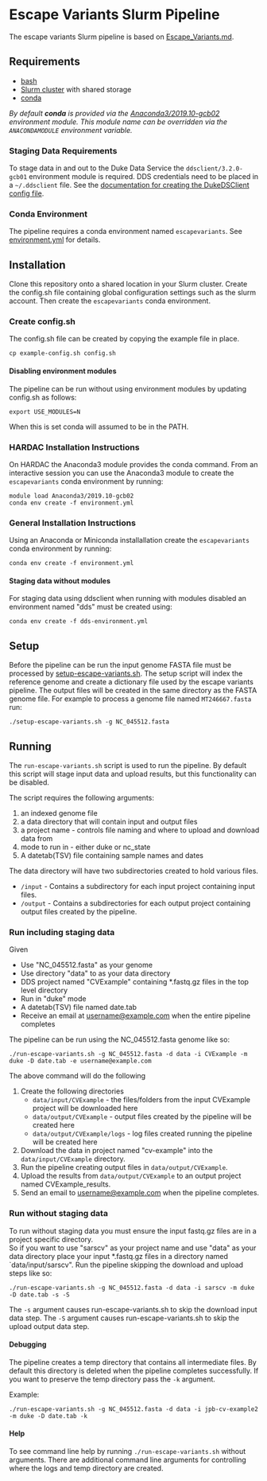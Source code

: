 # Escape Variants Slurm Pipeline

The escape variants Slurm pipeline is based on [Escape_Variants.md](https://github.com/wodanaz/Assembling_viruses/blob/main/Escape_Variants.md). 

## Requirements
- [bash](https://www.gnu.org/software/bash/)
- [Slurm cluster](https://slurm.schedmd.com/) with shared storage
- [conda](https://conda.io/projects/conda/en/latest/index.html)  

_By default __conda__ is provided via the [Anaconda3/2019.10-gcb02](https://github.com/Duke-GCB/helmod/blob/master/rpmbuild/SPECS/Anaconda3-2019.10-gcb02.spec) environment module. This module name can be overridden via the `ANACONDAMODULE` environment variable._

### Staging Data Requirements
To stage data in and out to the Duke Data Service the `ddsclient/3.2.0-gcb01` environment module is required.
DDS credentials need to be placed in a `~/.ddsclient` file.
See the [documentation for creating the DukeDSClient config file](https://github.com/Duke-GCB/DukeDSClient#config-file-setup).

### Conda Environment
The pipeline requires a conda environment named `escapevariants`.
See [environment.yml](environment.yml) for details.

## Installation
Clone this repository onto a shared location in your Slurm cluster. 
Create the config.sh file containing global configuration settings such as the slurm account.
Then create the `escapevariants` conda environment.

### Create config.sh
The config.sh file can be created by copying the example file in place.
```
cp example-config.sh config.sh
```

#### Disabling environment modules
The pipeline can be run without using environment modules by updating config.sh as follows:
```
export USE_MODULES=N
```
When this is set conda will assumed to be in the PATH.

### HARDAC Installation Instructions
On HARDAC the Anaconda3 module provides the conda command.
From an interactive session you can use the Anaconda3 module to create the `escapevariants` conda environment by running:
```
module load Anaconda3/2019.10-gcb02
conda env create -f environment.yml
```

### General Installation Instructions
Using an Anaconda or Miniconda installallation create the `escapevariants` conda environment by running:
```
conda env create -f environment.yml
```


#### Staging data without modules
For staging data using ddsclient when running with modules disabled an environment named "dds" must be created using:
```
conda env create -f dds-environment.yml
```

## Setup
Before the pipeline can be run the input genome FASTA file must be processed by [setup-escape-variants.sh](https://github.com/wodanaz/Assembling_viruses/blob/main/setup-escape-variants.sh).
The setup script will index the reference genome and create a dictionary file used by the escape variants pipeline. The output files will be created in the same directory as the FASTA genome file.
For example to process a genome file named `MT246667.fasta` run:
```
./setup-escape-variants.sh -g NC_045512.fasta
```

## Running
The `run-escape-variants.sh` script is used to run the pipeline.
By default this script will stage input data and upload results, but this functionality can be disabled.

The script requires the following arguments:
1. an indexed genome file
2. a data directory that will contain input and output files
3. a project name - controls file naming and where to upload and download data from 
4. mode to run in - either duke or nc_state
5. A datetab(TSV) file containing sample names and dates 

The data directory will have two subdirectories created to hold various files.
- `/input` - Contains a subdirectory for each input project containing input files.
- `/output` - Contains a subdirectories for each output project containing output files created by the pipeline.


### Run including staging data
Given 
- Use "NC_045512.fasta" as your genome
- Use directory "data" to as your data directory
- DDS project named "CVExample" containing *.fastq.gz files in the top level directory
- Run in "duke" mode
- A datetab(TSV) file named date.tab
- Receive an email at username@example.com when the entire pipeline completes

The pipeline can be run using the NC_045512.fasta genome like so:
```
./run-escape-variants.sh -g NC_045512.fasta -d data -i CVExample -m duke -D date.tab -e username@example.com
```
The above command will do the following
1. Create the following directories
   - `data/input/CVExample` - the files/folders from the input CVExample project will be downloaded here   
   - `data/output/CVExample` - output files created by the pipeline will be created here
   - `data/output/CVExample/logs` - log files created running the pipeline will be created here          
2. Download the data in project named "cv-example" into the `data/input/CVExample` directory.
3. Run the pipeline creating output files in `data/output/CVExample`.
3. Upload the results from `data/output/CVExample` to an output project named CVExample_results.
4. Send an email to username@example.com when the pipeline completes.


### Run without staging data
To run without staging data you must ensure the input fastq.gz files are in a project specific directory.  
So if you want to use "sarscv" as your project name and use "data" as your data directory place your input *.fastq.gz files in a directory named `data/input/sarscv".
Run the pipeline skipping the download and upload steps like so: 
```
./run-escape-variants.sh -g NC_045512.fasta -d data -i sarscv -m duke -D date.tab -s -S
```
The `-s` argument causes run-escape-variants.sh to skip the download input data step.
The `-S` argument causes run-escape-variants.sh to skip the upload output data step.


#### Debugging
The pipeline creates a temp directory that contains all intermediate files. By default this directory is deleted when the pipeline completes successfully.
If you want to preserve the temp directory pass the `-k` argument.

Example:
```
./run-escape-variants.sh -g NC_045512.fasta -d data -i jpb-cv-example2 -m duke -D date.tab -k
```

#### Help
To see command line help by running `./run-escape-variants.sh` without arguments.
There are additional command line arguments for controlling where the logs and temp directory are created.
